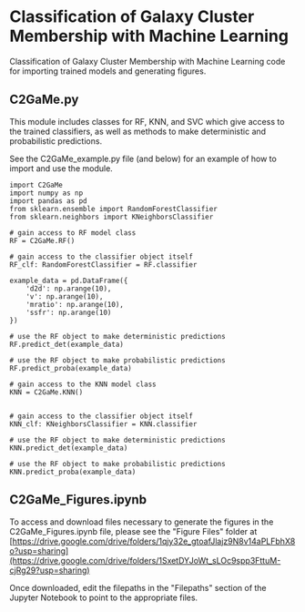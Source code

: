 # Classification of Galaxy Cluster Membership with Machine Learning
Classification of Galaxy Cluster Membership with Machine Learning code for importing trained models and generating figures.

## C2GaMe.py
This module includes classes for RF, KNN, and SVC which give access to the trained classifiers, as well as methods to make deterministic and probabilistic predictions.

See the C2GaMe_example.py file (and below) for an example of how to import and use the module.

```
import C2GaMe
import numpy as np
import pandas as pd
from sklearn.ensemble import RandomForestClassifier
from sklearn.neighbors import KNeighborsClassifier

# gain access to RF model class
RF = C2GaMe.RF()

# gain access to the classifier object itself
RF_clf: RandomForestClassifier = RF.classifier

example_data = pd.DataFrame({
    'd2d': np.arange(10),
    'v': np.arange(10),
    'mratio': np.arange(10),
    'ssfr': np.arange(10)
})

# use the RF object to make deterministic predictions
RF.predict_det(example_data)

# use the RF object to make probabilistic predictions
RF.predict_proba(example_data)

# gain access to the KNN model class
KNN = C2GaMe.KNN()


# gain access to the classifier object itself
KNN_clf: KNeighborsClassifier = KNN.classifier

# use the RF object to make deterministic predictions
KNN.predict_det(example_data)

# use the RF object to make probabilistic predictions
KNN.predict_proba(example_data)

```

## C2GaMe_Figures.ipynb

To access and download files necessary to generate the figures in the C2GaMe_Figures.ipynb file, please see the "Figure Files" folder at [https://drive.google.com/drive/folders/1qjy32e_gtoafJlajz9N8v14aPLFbhX8o?usp=sharing](https://drive.google.com/drive/folders/1SxetDYJoWt_sLOc9spp3FttuM-cjRg29?usp=sharing)

Once downloaded, edit the filepaths in the "Filepaths" section of the Jupyter Notebook to point to the appropriate files.
